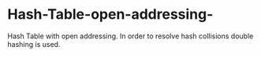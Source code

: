 Hash-Table-open-addressing-
===========================

Hash Table with open addressing. In order to resolve hash collisions double hashing is used. 